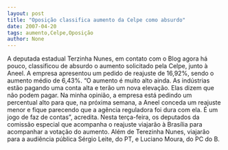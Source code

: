 ```yaml
---
layout: post
title: "Oposição classifica aumento da Celpe como absurdo"
date: 2007-04-20
tags: aumento,Celpe,Oposição
author: None
---
```

A deputada estadual Terzinha Nunes, em contato com o Blog agora há pouco, classificou de absurdo o aumento solicitado pela Celpe, junto à Aneel. A empresa apresentou um pedido de reajuste de 16,92%, sendo o aumento médio de 6,43%.
“O aumento é muito alto ainda. As indústrias estão pagando uma conta alta e terão um nova elevação. Elas dizem que não podem pagar. Na minha opinião, a empresa está pedindo um percentual alto para que, na próxima semana, a Aneel conceda um reajuste menor e fique parecendo que a agência reguladora foi dura com ela. É um jogo de faz de contas”, acredita.
Nesta terça-feira, os deputados da comissão especial que acompanha o reajuste viajarão à Brasília para acompanhar a votação do aumento. Além de Terezinha Nunes, viajarão para a audiência pública Sérgio Leite, do PT, e Luciano Moura, do PC do B. 